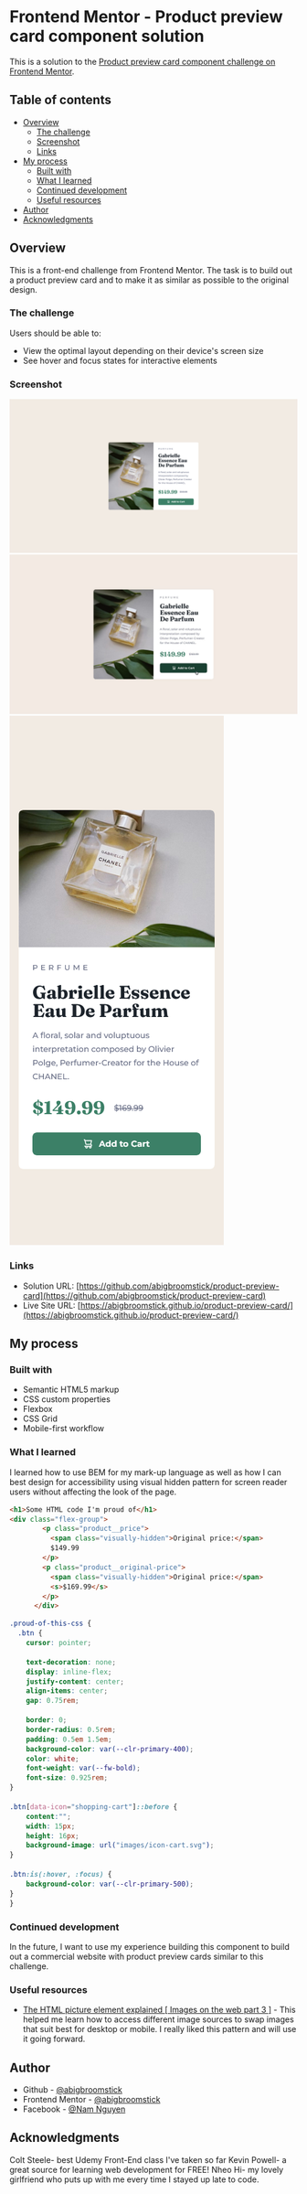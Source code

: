 # Frontend Mentor - Product preview card component solution

This is a solution to the [Product preview card component challenge on Frontend Mentor](https://www.frontendmentor.io/challenges/product-preview-card-component-GO7UmttRfa).

## Table of contents

- [Overview](#overview)
  - [The challenge](#the-challenge)
  - [Screenshot](#screenshot)
  - [Links](#links)
- [My process](#my-process)
  - [Built with](#built-with)
  - [What I learned](#what-i-learned)
  - [Continued development](#continued-development)
  - [Useful resources](#useful-resources)
- [Author](#author)
- [Acknowledgments](#acknowledgments)

## Overview
This is a front-end challenge from Frontend Mentor. The task is to build out a product preview card and to make it as similar as possible to the original design.

### The challenge

Users should be able to:

- View the optimal layout depending on their device's screen size
- See hover and focus states for interactive elements

### Screenshot

![Desktop version](./Screenshot/Screenshot%20(Desktop%20version).png)
![Desktop version - Active](./Screenshot/Screenshot%20(Desktop%20version-active).jpg)
![Mobile version](./Screenshot/Screenshot%20(Mobile%20version).png)

### Links

- Solution URL: [https://github.com/abigbroomstick/product-preview-card](https://github.com/abigbroomstick/product-preview-card)
- Live Site URL: [https://abigbroomstick.github.io/product-preview-card/](https://abigbroomstick.github.io/product-preview-card/)

## My process

### Built with

- Semantic HTML5 markup
- CSS custom properties
- Flexbox
- CSS Grid
- Mobile-first workflow

### What I learned

I learned how to use BEM for my mark-up language as well as how I can best design for accessibility using visual hidden pattern for screen reader users without affecting the look of the page. 

```html
<h1>Some HTML code I'm proud of</h1>
<div class="flex-group">
        <p class="product__price">
          <span class="visually-hidden">Original price:</span>
          $149.99
        </p>
        <p class="product__original-price">
          <span class="visually-hidden">Original price:</span>
          <s>$169.99</s>
        </p>
      </div>
```
```css
.proud-of-this-css {
  .btn {
    cursor: pointer;
    
    text-decoration: none;
    display: inline-flex;
    justify-content: center;
    align-items: center;
    gap: 0.75rem;

    border: 0;
    border-radius: 0.5rem;
    padding: 0.5em 1.5em;
    background-color: var(--clr-primary-400);
    color: white;
    font-weight: var(--fw-bold);
    font-size: 0.925rem;
}

.btn[data-icon="shopping-cart"]::before {
    content:"";
    width: 15px;
    height: 16px;
    background-image: url("images/icon-cart.svg");
}

.btn:is(:hover, :focus) {
    background-color: var(--clr-primary-500);
}
}
```

### Continued development

In the future, I want to use my experience building this component to build out a commercial website with product preview cards similar to this challenge.

### Useful resources

- [The HTML picture element explained [ Images on the web part 3 ]](https://www.youtube.com/watch?v=Rik3gHT24AM) - This helped me learn how to access different image sources to swap images that suit best for desktop or mobile. I really liked this pattern and will use it going forward.

## Author

- Github - [@abigbroomstick](https://github.com/abigbroomstick)
- Frontend Mentor - [@abigbroomstick](https://www.frontendmentor.io/profile/abigbroomstick)
- Facebook - [@Nam Nguyen](https://www.facebook.com/nam.nguyenbathanh/)

## Acknowledgments
Colt Steele- best Udemy Front-End class I've taken so far
Kevin Powell- a great source for learning web development for FREE!
Nheo Hi- my lovely girlfriend who puts up with me every time I stayed up late to code.
